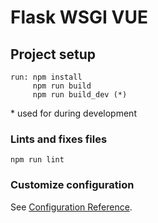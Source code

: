 # Flask WSGI VUE

## Project setup

```
run: npm install
     npm run build
     npm run build_dev (*)
```
\* used for during development


### Lints and fixes files
```
npm run lint
```

### Customize configuration
See [Configuration Reference](https://cli.vuejs.org/config/).
